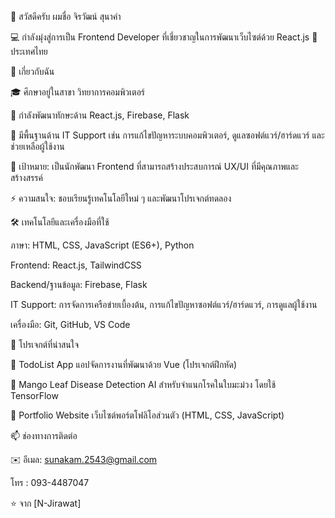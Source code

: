 👋 สวัสดีครับ ผมชื่อ จิรวัฒน์ สุนาคำ

💻 กำลังมุ่งสู่การเป็น Frontend Developer ที่เชี่ยวชาญในการพัฒนาเว็บไซต์ด้วย React.js
📍 ประเทศไทย

🚀 เกี่ยวกับฉัน

🎓 ศึกษาอยู่ในสาขา วิทยาการคอมพิวเตอร์

🌱 กำลังพัฒนาทักษะด้าน React.js, Firebase, Flask

💼 มีพื้นฐานด้าน IT Support เช่น การแก้ไขปัญหาระบบคอมพิวเตอร์, ดูแลซอฟต์แวร์/ฮาร์ดแวร์ และช่วยเหลือผู้ใช้งาน

🎯 เป้าหมาย: เป็นนักพัฒนา Frontend ที่สามารถสร้างประสบการณ์ UX/UI ที่มีคุณภาพและสร้างสรรค์

⚡ ความสนใจ: ชอบเรียนรู้เทคโนโลยีใหม่ ๆ และพัฒนาโปรเจกต์ทดลอง

🛠️ เทคโนโลยีและเครื่องมือที่ใช้

ภาษา: HTML, CSS, JavaScript (ES6+), Python

Frontend: React.js, TailwindCSS

Backend/ฐานข้อมูล: Firebase, Flask

IT Support: การจัดการเครือข่ายเบื้องต้น, การแก้ไขปัญหาซอฟต์แวร์/ฮาร์ดแวร์, การดูแลผู้ใช้งาน

เครื่องมือ: Git, GitHub, VS Code

📂 โปรเจกต์ที่น่าสนใจ

🔹 TodoList App
แอปจัดการงานที่พัฒนาด้วย Vue (โปรเจกต์ฝึกหัด)

🔹 Mango Leaf Disease Detection
AI สำหรับจำแนกโรคในใบมะม่วง โดยใช้ TensorFlow

🔹 Portfolio Website
เว็บไซต์พอร์ตโฟลิโอส่วนตัว (HTML, CSS, JavaScript)

📫 ช่องทางการติดต่อ

✉️ อีเมล: sunakam.2543@gmail.com

โทร : 093-4487047


⭐️ จาก [N-Jirawat]
